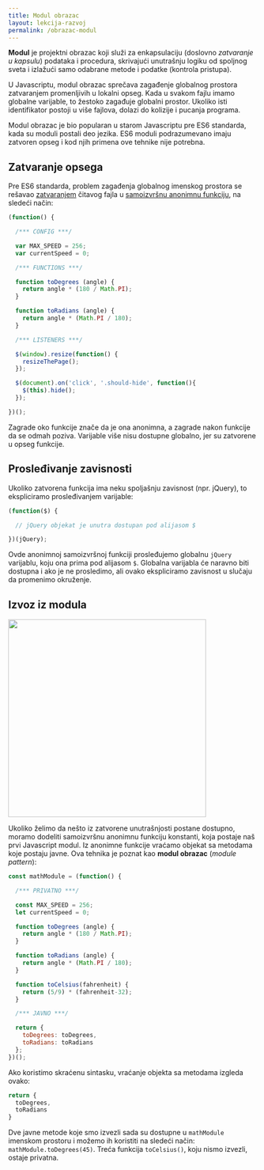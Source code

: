 ```yaml
---
title: Modul obrazac
layout: lekcija-razvoj
permalink: /obrazac-modul
---
```


**Modul** je projektni obrazac koji služi za enkapsulaciju (doslovno *zatvaranje u kapsulu*) podataka i procedura, skrivajući unutrašnju logiku od spoljnog sveta i izlažući samo odabrane metode i podatke (kontrola pristupa). 

U Javascriptu, modul obrazac sprečava zagađenje globalnog prostora zatvaranjem promenljivih u lokalni opseg. Kada u svakom fajlu imamo globalne varijable, to žestoko zagađuje globalni prostor. Ukoliko isti identifikator postoji u više fajlova, dolazi do kolizije i pucanja programa.

Modul obrazac je bio popularan u starom Javascriptu pre ES6 standarda, kada su moduli postali deo jezika. ES6 moduli podrazumevano imaju zatvoren opseg i kod njih primena ove tehnike nije potrebna.

## Zatvaranje opsega

Pre ES6 standarda, problem zagađenja globalnog imenskog prostora se rešavao [zatvaranjem](/javascript-zatvorenost) čitavog fajla u [samoizvršnu anonimnu funkciju](/samoizvrsne-anonimne-funkcije), na sledeći način:

```javascript
(function() {

  /*** CONFIG ***/

  var MAX_SPEED = 256;
  var currentSpeed = 0;

  /*** FUNCTIONS ***/

  function toDegrees (angle) {
    return angle * (180 / Math.PI);
  }

  function toRadians (angle) {
    return angle * (Math.PI / 180);
  }

  /*** LISTENERS ***/

  $(window).resize(function() {
    resizeThePage();
  });

  $(document).on('click', '.should-hide', function(){
    $(this).hide();
  });

})();
```

Zagrade oko funkcije znače da je ona anonimna, a zagrade nakon funkcije da se odmah poziva. Varijable više nisu dostupne globalno, jer su zatvorene u opseg funkcije. 

## Prosleđivanje zavisnosti

Ukoliko zatvorena funkcija ima neku spoljašnju zavisnost (npr. jQuery), to ekspliciramo prosleđivanjem varijable:

```javascript
(function($) {

  // jQuery objekat je unutra dostupan pod alijasom $

})(jQuery);
```

Ovde anonimnoj samoizvršnoj funkciji prosleđujemo globalnu `jQuery` varijablu, koju ona prima pod alijasom `$`. Globalna varijabla će naravno biti dostupna i ako je ne prosledimo, ali ovako ekspliciramo zavisnost u slučaju da promenimo okruženje.

## Izvoz iz modula

<img src='https://skolakoda.github.io/refaktorisanje/images/closure.png' width='400'>

Ukoliko želimo da nešto iz zatvorene unutrašnjosti postane dostupno, moramo dodeliti samoizvršnu anonimnu funkciju konstanti, koja postaje naš prvi Javascript modul. Iz anonimne funkcije vraćamo objekat sa metodama koje postaju javne. Ova tehnika je poznat kao **modul obrazac** (*module pattern*):

```javascript
const mathModule = (function() {

  /*** PRIVATNO ***/

  const MAX_SPEED = 256;
  let currentSpeed = 0;

  function toDegrees (angle) {
    return angle * (180 / Math.PI);
  }

  function toRadians (angle) {
    return angle * (Math.PI / 180);
  }

  function toCelsius(fahrenheit) {
    return (5/9) * (fahrenheit-32);
  }

  /*** JAVNO ***/

  return {
    toDegrees: toDegrees,
    toRadians: toRadians
  };
})();
```

Ako koristimo skraćenu sintasku, vraćanje objekta sa metodama izgleda ovako:

```js
return {
  toDegrees,
  toRadians
}
```

Dve javne metode koje smo izvezli sada su dostupne u `mathModule` imenskom prostoru i možemo ih koristiti na sledeći način: `mathModule.toDegrees(45)`. Treća funkcija `toCelsius()`, koju nismo izvezli, ostaje privatna.
